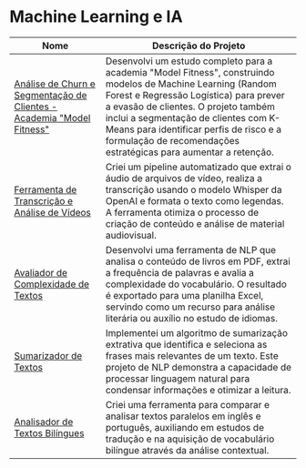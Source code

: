 # Machine Learning e IA

| Nome | Descrição do Projeto |
|---|---|
| [Análise de Churn e Segmentação de Clientes - Academia "Model Fitness"](https://github.com/JhonAI13/Sprints/tree/main/Sprint%2013) | Desenvolvi um estudo completo para a academia "Model Fitness", construindo modelos de Machine Learning (Random Forest e Regressão Logística) para prever a evasão de clientes. O projeto também inclui a segmentação de clientes com K-Means para identificar perfis de risco e a formulação de recomendações estratégicas para aumentar a retenção. |
| [Ferramenta de Transcrição e Análise de Vídeos](https://github.com/JhonAI13/video_txt) | Criei um pipeline automatizado que extrai o áudio de arquivos de vídeo, realiza a transcrição usando o modelo Whisper da OpenAI e formata o texto como legendas. A ferramenta otimiza o processo de criação de conteúdo e análise de material audiovisual. |
| [Avaliador de Complexidade de Textos](https://github.com/JhonAI13/Avaliador_de_livros) | Desenvolvi uma ferramenta de NLP que analisa o conteúdo de livros em PDF, extrai a frequência de palavras e avalia a complexidade do vocabulário. O resultado é exportado para uma planilha Excel, servindo como um recurso para análise literária ou auxílio no estudo de idiomas. |
| [Sumarizador de Textos](https://github.com/JhonAI13/Resumidor) | Implementei um algoritmo de sumarização extrativa que identifica e seleciona as frases mais relevantes de um texto. Este projeto de NLP demonstra a capacidade de processar linguagem natural para condensar informações e otimizar a leitura. |
| [Analisador de Textos Bilíngues](https://github.com/JhonAI13/Book_en_pt) | Criei uma ferramenta para comparar e analisar textos paralelos em inglês e português, auxiliando em estudos de tradução e na aquisição de vocabulário bilíngue através da análise contextual. |